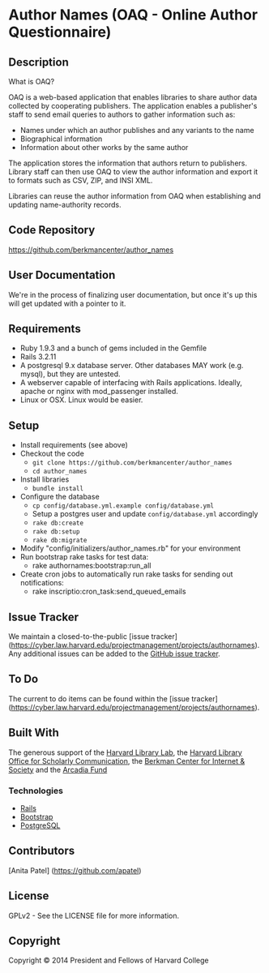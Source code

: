 Author Names (OAQ - Online Author Questionnaire)
============

Description
-----------

What is OAQ?

OAQ is a web-based application that enables libraries to share author data
collected by cooperating publishers. The application enables a publisher's
staff to send email queries to authors to gather information such as:
* Names under which an author publishes and any variants to the name
* Biographical information
* Information about other works by the same author

The application stores the information that authors return to publishers.
Library staff can then use OAQ to view the author information and export it
to formats such as CSV, ZIP, and INSI XML.

Libraries can reuse the author information from OAQ when establishing and
updating name-authority records.

Code Repository
---------------

https://github.com/berkmancenter/author_names

User Documentation
------------------

We're in the process of finalizing user documentation, but once it's up this will get updated with a pointer to it.

Requirements
------------

* Ruby 1.9.3 and a bunch of gems included in the Gemfile
* Rails 3.2.11
* A postgresql 9.x database server. Other databases MAY work (e.g. mysql), but they are untested.
* A webserver capable of interfacing with Rails applications. Ideally, apache or nginx with mod_passenger installed.
* Linux or OSX. Linux would be easier.

Setup
-----

* Install requirements (see above)
* Checkout the code
  * `git clone https://github.com/berkmancenter/author_names`
  * `cd author_names`
* Install libraries
  * `bundle install`
* Configure the database
  * `cp config/database.yml.example config/database.yml`
  * Setup a postgres user and update `config/database.yml` accordingly
  * `rake db:create`
  * `rake db:setup`
  * `rake db:migrate`
* Modify "config/initializers/author_names.rb" for your environment
* Run bootstrap rake tasks for test data: 
  * rake authornames:bootstrap:run_all
* Create cron jobs to automatically run rake tasks for sending out notifications: 
  * rake inscriptio:cron_task:send_queued_emails

Issue Tracker
-------------

We maintain a closed-to-the-public [issue tracker] (https://cyber.law.harvard.edu/projectmanagement/projects/authornames). Any additional issues can be added to the [GitHub issue tracker](https://github.com/berkmancenter/author_names/issues).

To Do
-----

The current to do items can be found within the [issue tracker] (https://cyber.law.harvard.edu/projectmanagement/projects/authornames).

Built With
----------

The generous support of the [Harvard Library
Lab](http://lab.library.harvard.edu/), the [Harvard Library Office for
Scholarly Communication](https://osc.hul.harvard.edu), the [Berkman Center for
Internet &amp; Society](http://cyber.law.harvard.edu) and the [Arcadia
Fund](http://www.arcadiafund.org.uk)

### Technologies

* [Rails](http://rubyonrails.org/)
* [Bootstrap](http://getbootstrap.com/)
* [PostgreSQL](http://www.postgresql.org/)

Contributors
------------

[Anita Patel] (https://github.com/apatel)

License
-------

GPLv2 - See the LICENSE file for more information.

Copyright
---------

Copyright &copy; 2014 President and Fellows of Harvard College
